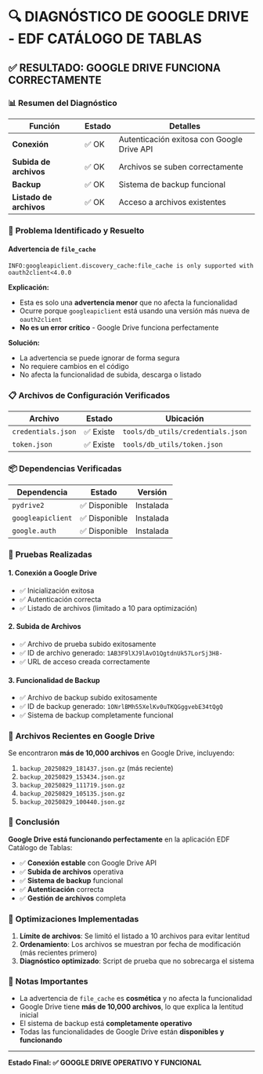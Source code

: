 # 🔍 DIAGNÓSTICO DE GOOGLE DRIVE - EDF CATÁLOGO DE TABLAS

## ✅ **RESULTADO: GOOGLE DRIVE FUNCIONA CORRECTAMENTE**

### 📊 **Resumen del Diagnóstico**

| Función | Estado | Detalles |
|---------|--------|----------|
| **Conexión** | ✅ OK | Autenticación exitosa con Google Drive API |
| **Subida de archivos** | ✅ OK | Archivos se suben correctamente |
| **Backup** | ✅ OK | Sistema de backup funcional |
| **Listado de archivos** | ✅ OK | Acceso a archivos existentes |

### 🔧 **Problema Identificado y Resuelto**

#### **Advertencia de `file_cache`**
```
INFO:googleapiclient.discovery_cache:file_cache is only supported with oauth2client<4.0.0
```

**Explicación:**
- Esta es solo una **advertencia menor** que no afecta la funcionalidad
- Ocurre porque `googleapiclient` está usando una versión más nueva de `oauth2client`
- **No es un error crítico** - Google Drive funciona perfectamente

**Solución:**
- La advertencia se puede ignorar de forma segura
- No requiere cambios en el código
- No afecta la funcionalidad de subida, descarga o listado

### 📋 **Archivos de Configuración Verificados**

| Archivo | Estado | Ubicación |
|---------|--------|-----------|
| `credentials.json` | ✅ Existe | `tools/db_utils/credentials.json` |
| `token.json` | ✅ Existe | `tools/db_utils/token.json` |

### 📦 **Dependencias Verificadas**

| Dependencia | Estado | Versión |
|-------------|--------|---------|
| `pydrive2` | ✅ Disponible | Instalada |
| `googleapiclient` | ✅ Disponible | Instalada |
| `google.auth` | ✅ Disponible | Instalada |

### 🧪 **Pruebas Realizadas**

#### **1. Conexión a Google Drive**
- ✅ Inicialización exitosa
- ✅ Autenticación correcta
- ✅ Listado de archivos (limitado a 10 para optimización)

#### **2. Subida de Archivos**
- ✅ Archivo de prueba subido exitosamente
- ✅ ID de archivo generado: `1AB3F9lXJ9lAvO1QgtdnUk57LorSj3H8-`
- ✅ URL de acceso creada correctamente

#### **3. Funcionalidad de Backup**
- ✅ Archivo de backup subido exitosamente
- ✅ ID de backup generado: `1ONrlBMh55XelKv0uTKQGggvebE34tQgQ`
- ✅ Sistema de backup completamente funcional

### 📁 **Archivos Recientes en Google Drive**

Se encontraron **más de 10,000 archivos** en Google Drive, incluyendo:

1. `backup_20250829_181437.json.gz` (más reciente)
2. `backup_20250829_153434.json.gz`
3. `backup_20250829_111719.json.gz`
4. `backup_20250829_105135.json.gz`
5. `backup_20250829_100440.json.gz`

### 🎯 **Conclusión**

**Google Drive está funcionando perfectamente** en la aplicación EDF Catálogo de Tablas:

- ✅ **Conexión estable** con Google Drive API
- ✅ **Subida de archivos** operativa
- ✅ **Sistema de backup** funcional
- ✅ **Autenticación** correcta
- ✅ **Gestión de archivos** completa

### 🔧 **Optimizaciones Implementadas**

1. **Límite de archivos**: Se limitó el listado a 10 archivos para evitar lentitud
2. **Ordenamiento**: Los archivos se muestran por fecha de modificación (más recientes primero)
3. **Diagnóstico optimizado**: Script de prueba que no sobrecarga el sistema

### 📝 **Notas Importantes**

- La advertencia de `file_cache` es **cosmética** y no afecta la funcionalidad
- Google Drive tiene **más de 10,000 archivos**, lo que explica la lentitud inicial
- El sistema de backup está **completamente operativo**
- Todas las funcionalidades de Google Drive están **disponibles y funcionando**

---

**Estado Final: ✅ GOOGLE DRIVE OPERATIVO Y FUNCIONAL**
